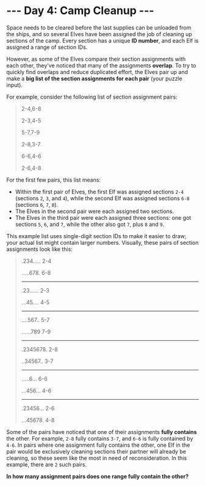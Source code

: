 # --- Day 4: Camp Cleanup ---
Space needs to be cleared before the last supplies can be unloaded from the ships, and so several Elves have been 
assigned the job of cleaning up sections of the camp. Every section has a unique **ID number**, and each Elf is 
assigned a range of section IDs.

However, as some of the Elves compare their section assignments with each other, they've noticed that many of the 
assignments **overlap**. To try to quickly find overlaps and reduce duplicated effort, the Elves pair up and make a 
**big list of the section assignments for each pair** (your puzzle input).

For example, consider the following list of section assignment pairs:

> 2-4,6-8
> 
> 2-3,4-5
> 
> 5-7,7-9
> 
> 2-8,3-7
> 
> 6-6,4-6
> 
> 2-6,4-8

For the first few pairs, this list means:

- Within the first pair of Elves, the first Elf was assigned sections `2-4` (sections `2`, `3`, and `4`), while the 
second Elf was assigned sections `6-8` (sections `6`, `7`, `8`).
- The Elves in the second pair were each assigned two sections.
- The Elves in the third pair were each assigned three sections: one got sections `5`, `6`, and `7`, while the other 
also got `7`, plus `8` and `9`.

This example list uses single-digit section IDs to make it easier to draw; your actual list might contain larger 
numbers. Visually, these pairs of section assignments look like this:

> .234.....  2-4
> 
> .....678.  6-8
>
> ---
> 
> .23......  2-3
> 
> ...45....  4-5
> 
> ---
> 
> ....567..  5-7
> 
> ......789  7-9
> 
> ---
> 
> .2345678.  2-8
> 
> ..34567..  3-7
> 
> ---
> 
> .....6...  6-6
> 
> ...456...  4-6
> 
> ---
> 
> .23456...  2-6
> 
> ...45678.  4-8

Some of the pairs have noticed that one of their assignments **fully contains** the other. For example, `2-8` fully 
contains `3-7`, and `6-6` is fully contained by `4-6`. In pairs where one assignment fully contains the other, one Elf 
in the pair would be exclusively cleaning sections their partner will already be cleaning, so these seem like the most 
in need of reconsideration. In this example, there are `2` such pairs.

**In how many assignment pairs does one range fully contain the other?**
